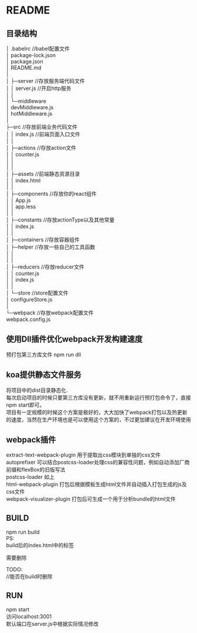 README
===========================

## 目录结构

│  .babelrc                     //babel配置文件   
│  package-lock.json   
│  package.json   
│  README.md   
│  
│ ├─server                      //存放服务端代码文件  
│  │  server.js                 //开启http服务  
│  │  
│  └─middleware  
│          devMiddleware.js         
│          hotMiddleware.js  
│  
├─src                            //存放前端业务代码文件  
│  │  index.js                   //前端页面入口文件  
│  │  
│  ├─actions                     //存放action文件  
│  │      counter.js  
│  │  
│  │  
│  ├─assets                      //前端静态资源目录  
│  │      index.html  
│  │  
│  ├─components                  //存放你的react组件  
│  │      App.js  
│  │      app.less  
│  │  
│  ├─constants                   //存放actionType以及其他常量  
│  │      index.js  
│  │  
│  ├─containers                  //存放容器组件  
│  ├─helper                      //存放一些自己的工具函数  
│  │  
│  │  
│  ├─reducers                    //存放reducer文件  
│  │      counter.js  
│  │      index.js  
│  │  
│  └─store                       //store配置文件  
│         configureStore.js  
│  
└─webpack                        //存放webpack配置文件  
          webpack.config.js  
        


## 使用Dll插件优化webpack开发构建速度

预打包第三方库文件
npm run dll

## koa提供静态文件服务

将项目中的dist目录静态化.  
每次启动项目的时候只要第三方库没有更新，就不用重新运行预打包命令了，直接npm start即可。  
项目有一定规模的时候这个方案是极好的，大大加快了webpack打包以及热更新的速度，当然在生产环境也是可以使用这个方案的，不过更加建议在开发环境使用

## webpack插件

extract-text-webpack-plugin 用于提取出css模块到单独的css文件  
autoprefixer 可以结合postcss-loader处理css的兼容性问题，例如自动添加厂商前缀和flexBox的旧版写法  
postcss-loader 如上  
html-webpack-plugin 打包后根据模板生成html文件并自动插入打包生成的js及css文件  
webpack-visualizer-plugin 打包后可生成一个用于分析bundle的html文件  


## BUILD

npm run build  
PS:  
build后的index.html中的标签  
<script src="/vendor.dll.js"></script>  
<script src="/bundle.js"></script>  
需要删除


TODO:  
//能否在build时删除  


## RUN

npm start  
访问localhost:3001  
默认端口在server.js中根据实际情况修改  
